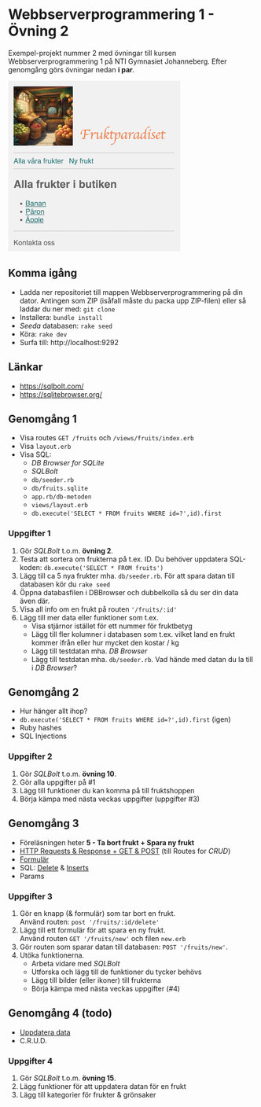 # Webbserverprogrammering 1 - Övning 2
Exempel-projekt nummer 2 med övningar till kursen Webbserverprogrammering 1 på NTI Gymnasiet Johanneberg.
Efter genomgång görs övningar nedan **i par**.

![Skärmbild på sidan vi kommer arbeta med](docs/img/fruktparadiset.png)

## Komma igång
* Ladda ner repositoriet till mappen Webbserverprogrammering på din dator. Antingen som ZIP (isåfall måste du packa upp ZIP-filen) eller så laddar du ner med: `git clone`
* Installera: `bundle install`
* *Seeda* databasen: `rake seed`
* Köra: `rake dev`
* Surfa till: http://localhost:9292

## Länkar
* https://sqlbolt.com/
* https://sqlitebrowser.org/

## Genomgång 1
* Visa routes `GET /fruits` och `/views/fruits/index.erb`
* Visa `layout.erb`
* Visa SQL:
    * *DB Browser for SQLite*
    * *SQLBolt*
    * `db/seeder.rb`
    * `db/fruits.sqlite`
    * `app.rb/db-metoden`
    * `views/layout.erb`
    * `db.execute('SELECT * FROM fruits WHERE id=?',id).first`

### Uppgifter 1
1. Gör *SQLBolt* t.o.m. **övning 2**.
2. Testa att sortera om frukterna på t.ex. ID. Du behöver uppdatera SQL-koden: `db.execute('SELECT * FROM fruits')`
3. Lägg till ca 5 nya frukter mha. `db/seeder.rb`. För att spara datan till databasen kör du `rake seed`
4. Öppna databasfilen i DBBrowser och dubbelkolla så du ser din data även där.
5. Visa all info om en frukt på routen `'/fruits/:id'`
6. Lägg till mer data eller funktioner som t.ex.
    * Visa stjärnor istället för ett nummer för fruktbetyg
    * Lägg till fler kolumner i databasen som t.ex. vilket land en frukt kommer ifrån eller hur mycket den kostar / kg
    * Lägg till testdatan mha. *DB Browser*
    * Lägg till testdatan mha. `db/seeder.rb`. Vad hände med datan du la till i *DB Browser*?

## Genomgång 2
* Hur hänger allt ihop?
* `db.execute('SELECT * FROM fruits WHERE id=?',id).first` (igen)
* Ruby hashes
* SQL Injections

### Uppgifter 2
1. Gör *SQLBolt* t.o.m. **övning 10**.
2. Gör alla uppgifter på #1
3. Lägg till funktioner du kan komma på till fruktshoppen
4. Börja kämpa med nästa veckas uppgifter (uppgifter #3)

## Genomgång 3
* Föreläsningen heter **5 - Ta bort frukt + Spara ny frukt**
* [HTTP Requests & Response + GET & POST](https://ntijoh.github.io/webbserverprogrammeringsboken/#_requests_routing) (till Routes for *CRUD*)
* [Formulär](https://ntijoh.github.io/webbserverprogrammeringsboken/#_formul%C3%A4r)
* SQL: [Delete](https://ntijoh.github.io/webbserverprogrammeringsboken/#_action_delete_route_messagesiddelete_method_post) & [Inserts](https://ntijoh.github.io/webbserverprogrammeringsboken/#_insert)
* Params

### Uppgifter 3
1. Gör en knapp (& formulär) som tar bort en frukt.\
   Använd routen: `post '/fruits/:id/delete'`
2. Lägg till ett formulär för att spara en ny frukt.\
   Använd routen `GET '/fruits/new'` och filen `new.erb`
3. Gör routen som sparar datan till databasen: `POST '/fruits/new'`.
4. Utöka funktionerna.
    * Arbeta vidare med *SQLBolt*
    * Utforska och lägg till de funktioner du tycker behövs
    * Lägg till bilder (eller ikoner) till frukterna
    * Börja kämpa med nästa veckas uppgifter (#4)

## Genomgång 4 (todo)
* [Uppdatera data](https://ntijoh.github.io/webbserverprogrammeringsboken/#_requests_routing)
* C.R.U.D.

### Uppgifter 4
1. Gör *SQLBolt* t.o.m. **övning 15**.
2. Lägg funktioner för att uppdatera datan för en frukt
3. Lägg till kategorier för frukter & grönsaker
